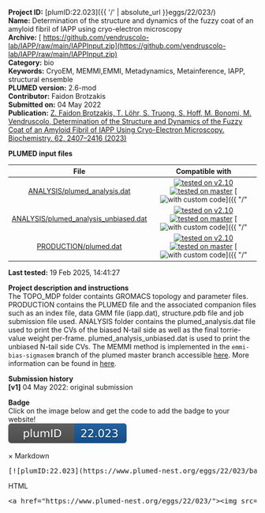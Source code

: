 **Project ID:** [plumID:22.023]({{ '/' | absolute_url }}eggs/22/023/)  
**Name:**  Determination of the structure and dynamics of the fuzzy coat of an amyloid fibril of IAPP using cryo-electron microscopy  
**Archive:** [ https://github.com/vendruscolo-lab/IAPP/raw/main/IAPPInput.zip](https://github.com/vendruscolo-lab/IAPP/raw/main/IAPPInput.zip)  
**Category:**  bio  
**Keywords:**  CryoEM, MEMMI,EMMI, Metadynamics, Metainference, IAPP, structural ensemble  
**PLUMED version:**  2.6-mod  
**Contributor:**  Faidon Brotzakis  
**Submitted on:** 04 May 2022  
**Publication:** [Z. Faidon Brotzakis, T. Löhr, S. Truong, S. Hoff, M. Bonomi, M. Vendruscolo, Determination of the Structure and Dynamics of the Fuzzy Coat of an Amyloid Fibril of IAPP Using Cryo-Electron Microscopy. Biochemistry. 62, 2407–2416 (2023)](http://dx.doi.org/10.1021/acs.biochem.3c00010)  
  
**PLUMED input files**  
  
| File     | Compatible with |  
|:--------:|:--------:|  
| [ANALYSIS/plumed_analysis.dat](./data/ANALYSIS/plumed_analysis.dat.md) |  [![tested on v2.10](https://img.shields.io/badge/v2.10-failed-red.svg)](data/ANALYSIS/plumed_analysis.dat.plumed.stderr) [![tested on master](https://img.shields.io/badge/master-failed-red.svg)](data/ANALYSIS/plumed_analysis.dat.plumed_master.stderr) [![with custom code](https://img.shields.io/badge/with-custom_code-red.svg)]({{ "/" | absolute_url }}badges) |  
| [ANALYSIS/plumed_analysis_unbiased.dat](./data/ANALYSIS/plumed_analysis_unbiased.dat.md) |  [![tested on v2.10](https://img.shields.io/badge/v2.10-failed-red.svg)](data/ANALYSIS/plumed_analysis_unbiased.dat.plumed.stderr) [![tested on master](https://img.shields.io/badge/master-failed-red.svg)](data/ANALYSIS/plumed_analysis_unbiased.dat.plumed_master.stderr) [![with custom code](https://img.shields.io/badge/with-custom_code-red.svg)]({{ "/" | absolute_url }}badges) |  
| [PRODUCTION/plumed.dat](./data/PRODUCTION/plumed.dat.md) |  [![tested on v2.10](https://img.shields.io/badge/v2.10-failed-red.svg)](data/PRODUCTION/plumed.dat.plumed.stderr) [![tested on master](https://img.shields.io/badge/master-failed-red.svg)](data/PRODUCTION/plumed.dat.plumed_master.stderr) [![with custom code](https://img.shields.io/badge/with-custom_code-red.svg)]({{ "/" | absolute_url }}badges) |  
  
**Last tested:**  19 Feb 2025, 14:41:27
  
**Project description and instructions**  
The TOPO_MDP folder containts GROMACS topology and parameter files. PRODUCTION contains the PLUMED file and the associated companion files such as an index file, data GMM file (iapp.dat), structure.pdb file and job submission file used.  ANALYSIS folder contains the plumed_analysis.dat file used to print the CVs of the biased N-tail side as well as the final torrie-value weight per-frame. plumed_analysis_unbiased.dat is used to print the unbiased N-tail side CVs. The MEMMI method is implemented in the `emmi-bias-sigmasem` branch of the plumed master branch accessible [here](https://github.com/tlhr/plumed2.git). More information can be found in [here](https://github.com/vendruscolo-lab/IAPP). 

  
**Submission history**  
**[v1]** 04 May 2022: original submission  
  
**Badge**  
Click on the image below and get the code to add the badge to your website!  
<img src="./badge.svg" alt="plumeDnest:22.023" id="myBtn" class="badge">
<div id="myModal" class="modal">
  <div class="modal-content">
    <span class="close">&times;</span>
    Markdown<pre>[![plumID:22.023](https://www.plumed-nest.org/eggs/22/023/badge.svg)](https://www.plumed-nest.org/eggs/22/023/)</pre>
    HTML<pre>&lt;a href="https://www.plumed-nest.org/eggs/22/023/"&gt;&lt;img src="https://www.plumed-nest.org/eggs/22/023/badge.svg" alt="plumID:22.023"&gt;&lt;/a&gt;</pre>
  </div>
</div>
